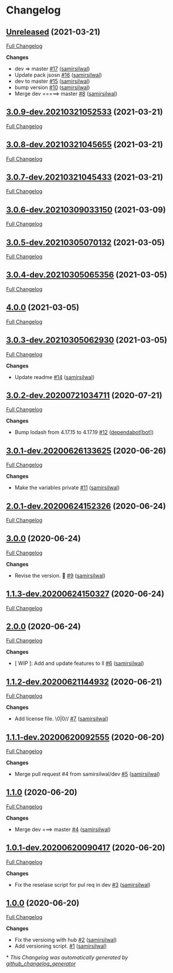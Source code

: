 # Changelog

## [Unreleased](https://github.com/samirsilwal/structures/tree/Unreleased) (2021-03-21)

[Full Changelog](https://github.com/samirsilwal/structures/compare/3.0.9-dev.20210321052533...Unreleased)

**Changes**

- dev =\> master [\#17](https://github.com/samirsilwal/structures/pull/17) ([samirsilwal](https://github.com/samirsilwal))
- Update pack jsosn [\#16](https://github.com/samirsilwal/structures/pull/16) ([samirsilwal](https://github.com/samirsilwal))
- dev to master [\#15](https://github.com/samirsilwal/structures/pull/15) ([samirsilwal](https://github.com/samirsilwal))
- bump version  [\#10](https://github.com/samirsilwal/structures/pull/10) ([samirsilwal](https://github.com/samirsilwal))
- Merge dev =====\> master [\#8](https://github.com/samirsilwal/structures/pull/8) ([samirsilwal](https://github.com/samirsilwal))

## [3.0.9-dev.20210321052533](https://github.com/samirsilwal/structures/tree/3.0.9-dev.20210321052533) (2021-03-21)

[Full Changelog](https://github.com/samirsilwal/structures/compare/3.0.8-dev.20210321045655...3.0.9-dev.20210321052533)

## [3.0.8-dev.20210321045655](https://github.com/samirsilwal/structures/tree/3.0.8-dev.20210321045655) (2021-03-21)

[Full Changelog](https://github.com/samirsilwal/structures/compare/3.0.7-dev.20210321045433...3.0.8-dev.20210321045655)

## [3.0.7-dev.20210321045433](https://github.com/samirsilwal/structures/tree/3.0.7-dev.20210321045433) (2021-03-21)

[Full Changelog](https://github.com/samirsilwal/structures/compare/3.0.6-dev.20210309033150...3.0.7-dev.20210321045433)

## [3.0.6-dev.20210309033150](https://github.com/samirsilwal/structures/tree/3.0.6-dev.20210309033150) (2021-03-09)

[Full Changelog](https://github.com/samirsilwal/structures/compare/3.0.5-dev.20210305070132...3.0.6-dev.20210309033150)

## [3.0.5-dev.20210305070132](https://github.com/samirsilwal/structures/tree/3.0.5-dev.20210305070132) (2021-03-05)

[Full Changelog](https://github.com/samirsilwal/structures/compare/3.0.4-dev.20210305065356...3.0.5-dev.20210305070132)

## [3.0.4-dev.20210305065356](https://github.com/samirsilwal/structures/tree/3.0.4-dev.20210305065356) (2021-03-05)

[Full Changelog](https://github.com/samirsilwal/structures/compare/4.0.0...3.0.4-dev.20210305065356)

## [4.0.0](https://github.com/samirsilwal/structures/tree/4.0.0) (2021-03-05)

[Full Changelog](https://github.com/samirsilwal/structures/compare/3.0.3-dev.20210305062930...4.0.0)

## [3.0.3-dev.20210305062930](https://github.com/samirsilwal/structures/tree/3.0.3-dev.20210305062930) (2021-03-05)

[Full Changelog](https://github.com/samirsilwal/structures/compare/3.0.2-dev.20200721034711...3.0.3-dev.20210305062930)

**Changes**

- Update readme [\#14](https://github.com/samirsilwal/structures/pull/14) ([samirsilwal](https://github.com/samirsilwal))

## [3.0.2-dev.20200721034711](https://github.com/samirsilwal/structures/tree/3.0.2-dev.20200721034711) (2020-07-21)

[Full Changelog](https://github.com/samirsilwal/structures/compare/3.0.1-dev.20200626133625...3.0.2-dev.20200721034711)

**Changes**

- Bump lodash from 4.17.15 to 4.17.19 [\#12](https://github.com/samirsilwal/structures/pull/12) ([dependabot[bot]](https://github.com/apps/dependabot))

## [3.0.1-dev.20200626133625](https://github.com/samirsilwal/structures/tree/3.0.1-dev.20200626133625) (2020-06-26)

[Full Changelog](https://github.com/samirsilwal/structures/compare/2.0.1-dev.20200624152326...3.0.1-dev.20200626133625)

**Changes**

- Make the variables private [\#11](https://github.com/samirsilwal/structures/pull/11) ([samirsilwal](https://github.com/samirsilwal))

## [2.0.1-dev.20200624152326](https://github.com/samirsilwal/structures/tree/2.0.1-dev.20200624152326) (2020-06-24)

[Full Changelog](https://github.com/samirsilwal/structures/compare/3.0.0...2.0.1-dev.20200624152326)

## [3.0.0](https://github.com/samirsilwal/structures/tree/3.0.0) (2020-06-24)

[Full Changelog](https://github.com/samirsilwal/structures/compare/1.1.3-dev.20200624150327...3.0.0)

**Changes**

- Revise the version. :shrug: [\#9](https://github.com/samirsilwal/structures/pull/9) ([samirsilwal](https://github.com/samirsilwal))

## [1.1.3-dev.20200624150327](https://github.com/samirsilwal/structures/tree/1.1.3-dev.20200624150327) (2020-06-24)

[Full Changelog](https://github.com/samirsilwal/structures/compare/2.0.0...1.1.3-dev.20200624150327)

## [2.0.0](https://github.com/samirsilwal/structures/tree/2.0.0) (2020-06-24)

[Full Changelog](https://github.com/samirsilwal/structures/compare/1.1.2-dev.20200621144932...2.0.0)

**Changes**

- \[ WIP \]: Add and update features to ll [\#6](https://github.com/samirsilwal/structures/pull/6) ([samirsilwal](https://github.com/samirsilwal))

## [1.1.2-dev.20200621144932](https://github.com/samirsilwal/structures/tree/1.1.2-dev.20200621144932) (2020-06-21)

[Full Changelog](https://github.com/samirsilwal/structures/compare/1.1.1-dev.20200620092555...1.1.2-dev.20200621144932)

**Changes**

- Add license file. \\0|0// [\#7](https://github.com/samirsilwal/structures/pull/7) ([samirsilwal](https://github.com/samirsilwal))

## [1.1.1-dev.20200620092555](https://github.com/samirsilwal/structures/tree/1.1.1-dev.20200620092555) (2020-06-20)

[Full Changelog](https://github.com/samirsilwal/structures/compare/1.1.0...1.1.1-dev.20200620092555)

**Changes**

- Merge pull request \#4 from samirsilwal/dev [\#5](https://github.com/samirsilwal/structures/pull/5) ([samirsilwal](https://github.com/samirsilwal))

## [1.1.0](https://github.com/samirsilwal/structures/tree/1.1.0) (2020-06-20)

[Full Changelog](https://github.com/samirsilwal/structures/compare/1.0.1-dev.20200620090417...1.1.0)

**Changes**

- Merge dev ===\> master [\#4](https://github.com/samirsilwal/structures/pull/4) ([samirsilwal](https://github.com/samirsilwal))

## [1.0.1-dev.20200620090417](https://github.com/samirsilwal/structures/tree/1.0.1-dev.20200620090417) (2020-06-20)

[Full Changelog](https://github.com/samirsilwal/structures/compare/1.0.0...1.0.1-dev.20200620090417)

**Changes**

- Fix the reselase script for pul req in dev [\#3](https://github.com/samirsilwal/structures/pull/3) ([samirsilwal](https://github.com/samirsilwal))

## [1.0.0](https://github.com/samirsilwal/structures/tree/1.0.0) (2020-06-20)

[Full Changelog](https://github.com/samirsilwal/structures/compare/0a55ca778fd9af5cac9548da50999f641843dfaa...1.0.0)

**Changes**

- Fix the versioing with hub [\#2](https://github.com/samirsilwal/structures/pull/2) ([samirsilwal](https://github.com/samirsilwal))
- Add versioning script. [\#1](https://github.com/samirsilwal/structures/pull/1) ([samirsilwal](https://github.com/samirsilwal))



\* *This Changelog was automatically generated by [github_changelog_generator](https://github.com/github-changelog-generator/github-changelog-generator)*
